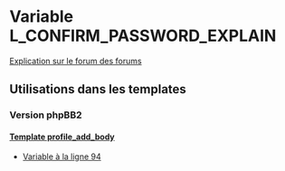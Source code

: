 # Variable L_CONFIRM_PASSWORD_EXPLAIN
[Explication sur le forum des forums](http://forum.forumactif.com/t294113-listing-des-variables#L_CONFIRM_PASSWORD_EXPLAIN)

## Utilisations dans les templates

### Version phpBB2

#### [Template profile_add_body](subsilver/profile_add_body.md)
* [Variable à la ligne 94](../subsilver/profile_add_body.tpl#L94)